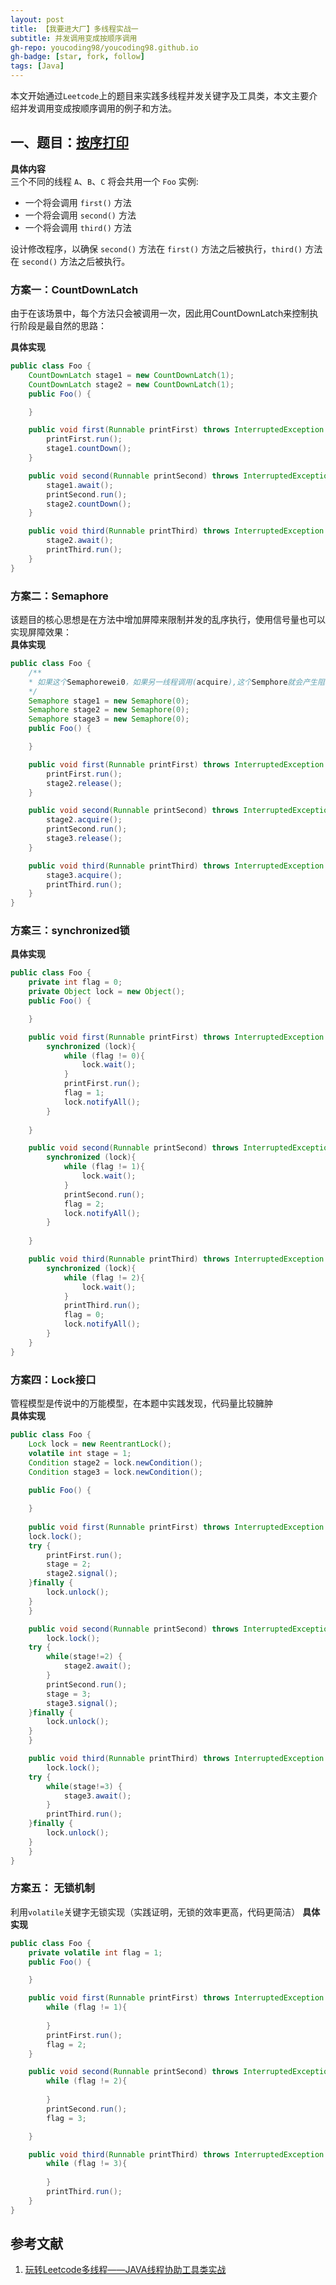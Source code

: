 ```yaml
---
layout: post
title: 【我要进大厂】多线程实战一
subtitle: 并发调用变成按顺序调用
gh-repo: youcoding98/youcoding98.github.io
gh-badge: [star, fork, follow]
tags: [Java]
---
```

本文开始通过`Leetcode`上的题目来实践多线程并发关键字及工具类，本文主要介绍并发调用变成按顺序调用的例子和方法。  


## 一、题目：[按序打印](https://leetcode-cn.com/problems/print-in-order/)
**具体内容**  
三个不同的线程 `A`、`B`、`C` 将会共用一个 `Foo` 实例:  
   + 一个将会调用 `first()` 方法    
   + 一个将会调用 `second()` 方法    
   + 一个将会调用 `third()` 方法   
   
设计修改程序，以确保 `second()` 方法在 `first()` 方法之后被执行，`third()` 方法在 `second()` 方法之后被执行。       

### 方案一：CountDownLatch
由于在该场景中，每个方法只会被调用一次，因此用CountDownLatch来控制执行阶段是最自然的思路：  

**具体实现**  
```java
public class Foo {
    CountDownLatch stage1 = new CountDownLatch(1);
    CountDownLatch stage2 = new CountDownLatch(1);
    public Foo() {

    }

    public void first(Runnable printFirst) throws InterruptedException {
        printFirst.run();
        stage1.countDown();
    }

    public void second(Runnable printSecond) throws InterruptedException {
        stage1.await();
    	printSecond.run();
        stage2.countDown();
    }

    public void third(Runnable printThird) throws InterruptedException {
        stage2.await();
        printThird.run();
    }
}
```

### 方案二：Semaphore
该题目的核心思想是在方法中增加屏障来限制并发的乱序执行，使用信号量也可以实现屏障效果：  
**具体实现**  
```java
public class Foo {
    /**
    * 如果这个Semaphorewei0，如果另一线程调用(acquire),这个Semphore就会产生阻塞，可以控制其他两个线程
    */
    Semaphore stage1 = new Semaphore(0);
    Semaphore stage2 = new Semaphore(0);
    Semaphore stage3 = new Semaphore(0);
    public Foo() {

    }

    public void first(Runnable printFirst) throws InterruptedException {
        printFirst.run();
        stage2.release();
    }

    public void second(Runnable printSecond) throws InterruptedException {
    	stage2.acquire();
    	printSecond.run();
    	stage3.release();
    }

    public void third(Runnable printThird) throws InterruptedException {
    	stage3.acquire();
        printThird.run();
    }
}
```
### 方案三：synchronized锁  
**具体实现** 
```java
public class Foo {
    private int flag = 0;
    private Object lock = new Object();
    public Foo() {

    }

    public void first(Runnable printFirst) throws InterruptedException {
        synchronized (lock){
            while (flag != 0){
                lock.wait();
            }
            printFirst.run();
            flag = 1;
            lock.notifyAll();
        }
        
    }

    public void second(Runnable printSecond) throws InterruptedException {
        synchronized (lock){
            while (flag != 1){
                lock.wait();
            }
            printSecond.run();
            flag = 2;
            lock.notifyAll();
        }
        
    }

    public void third(Runnable printThird) throws InterruptedException {
        synchronized (lock){
            while (flag != 2){
                lock.wait();
            }
            printThird.run();
            flag = 0;
            lock.notifyAll();
        }
    }
}
```
### 方案四：Lock接口
管程模型是传说中的万能模型，在本题中实践发现，代码量比较臃肿  
**具体实现** 
```java
public class Foo {
    Lock lock = new ReentrantLock();
    volatile int stage = 1;
    Condition stage2 = lock.newCondition();
    Condition stage3 = lock.newCondition();
    
    public Foo() {

    }
	
    public void first(Runnable printFirst) throws InterruptedException {
	lock.lock();
	try {
		printFirst.run();
		stage = 2;
		stage2.signal();
	}finally {
		lock.unlock();
	}
    }

    public void second(Runnable printSecond) throws InterruptedException {
    	lock.lock();
	try {
		while(stage!=2) {
			stage2.await();
		}
		printSecond.run();
		stage = 3;
		stage3.signal();
	}finally {
		lock.unlock();
	}
    }

    public void third(Runnable printThird) throws InterruptedException {
    	lock.lock();
	try {
		while(stage!=3) {
			stage3.await();
		}
		printThird.run();
	}finally {
		lock.unlock();
	}
    }
}
```
### 方案五： 无锁机制
利用`volatile`关键字无锁实现（实践证明，无锁的效率更高，代码更简洁）
**具体实现** 
```java
public class Foo {
    private volatile int flag = 1;
    public Foo() {

    }

    public void first(Runnable printFirst) throws InterruptedException {
        while (flag != 1){
            
        }
        printFirst.run();
        flag = 2;
    }

    public void second(Runnable printSecond) throws InterruptedException {
        while (flag != 2){
            
        }
        printSecond.run();
        flag = 3;

    }

    public void third(Runnable printThird) throws InterruptedException {
        while (flag != 3){
            
        }
        printThird.run();
    }
}
```
## 参考文献
1. [玩转Leetcode多线程——JAVA线程协助工具类实战](https://zhuanlan.zhihu.com/p/81626432)






